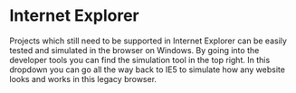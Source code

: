 # Internet Explorer

Projects which still need to be supported in Internet Explorer can be easily tested and simulated in the browser on Windows. By going into the developer tools you can find the simulation tool in the top right. In this dropdown you can go all the way back to IE5 to simulate how any website looks and works in this legacy browser.
